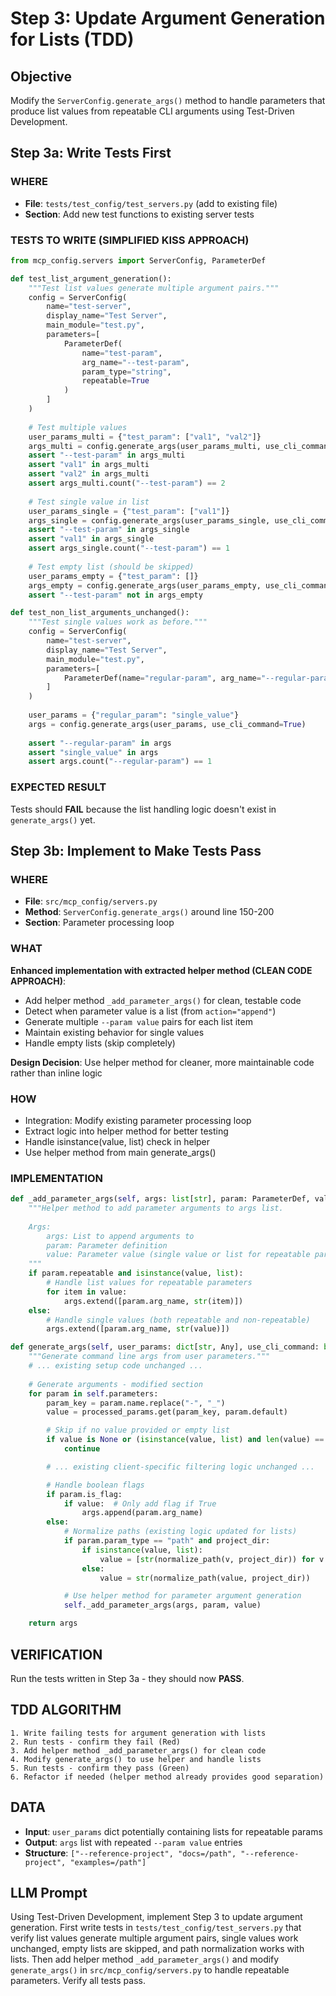 # Step 3: Update Argument Generation for Lists (TDD)

## Objective
Modify the `ServerConfig.generate_args()` method to handle parameters that produce list values from repeatable CLI arguments using Test-Driven Development.

## Step 3a: Write Tests First

### WHERE
- **File**: `tests/test_config/test_servers.py` (add to existing file)
- **Section**: Add new test functions to existing server tests

### TESTS TO WRITE (SIMPLIFIED KISS APPROACH)
```python
from mcp_config.servers import ServerConfig, ParameterDef

def test_list_argument_generation():
    """Test list values generate multiple argument pairs."""
    config = ServerConfig(
        name="test-server",
        display_name="Test Server", 
        main_module="test.py",
        parameters=[
            ParameterDef(
                name="test-param",
                arg_name="--test-param",
                param_type="string",
                repeatable=True
            )
        ]
    )
    
    # Test multiple values
    user_params_multi = {"test_param": ["val1", "val2"]}
    args_multi = config.generate_args(user_params_multi, use_cli_command=True)
    assert "--test-param" in args_multi
    assert "val1" in args_multi
    assert "val2" in args_multi
    assert args_multi.count("--test-param") == 2
    
    # Test single value in list
    user_params_single = {"test_param": ["val1"]}
    args_single = config.generate_args(user_params_single, use_cli_command=True)
    assert "--test-param" in args_single
    assert "val1" in args_single
    assert args_single.count("--test-param") == 1
    
    # Test empty list (should be skipped)
    user_params_empty = {"test_param": []}
    args_empty = config.generate_args(user_params_empty, use_cli_command=True)
    assert "--test-param" not in args_empty

def test_non_list_arguments_unchanged():
    """Test single values work as before."""
    config = ServerConfig(
        name="test-server",
        display_name="Test Server",
        main_module="test.py", 
        parameters=[
            ParameterDef(name="regular-param", arg_name="--regular-param", param_type="string"),
        ]
    )
    
    user_params = {"regular_param": "single_value"}
    args = config.generate_args(user_params, use_cli_command=True)
    
    assert "--regular-param" in args
    assert "single_value" in args
    assert args.count("--regular-param") == 1
```

### EXPECTED RESULT
Tests should **FAIL** because the list handling logic doesn't exist in `generate_args()` yet.

## Step 3b: Implement to Make Tests Pass

### WHERE
- **File**: `src/mcp_config/servers.py` 
- **Method**: `ServerConfig.generate_args()` around line 150-200
- **Section**: Parameter processing loop

### WHAT
**Enhanced implementation with extracted helper method (CLEAN CODE APPROACH)**:
- Add helper method `_add_parameter_args()` for clean, testable code
- Detect when parameter value is a list (from `action="append"`)
- Generate multiple `--param value` pairs for each list item
- Maintain existing behavior for single values
- Handle empty lists (skip completely)

**Design Decision**: Use helper method for cleaner, more maintainable code rather than inline logic

### HOW
- Integration: Modify existing parameter processing loop
- Extract logic into helper method for better testing
- Handle isinstance(value, list) check in helper
- Use helper method from main generate_args()

### IMPLEMENTATION
```python
def _add_parameter_args(self, args: list[str], param: ParameterDef, value: Any) -> None:
    """Helper method to add parameter arguments to args list.
    
    Args:
        args: List to append arguments to
        param: Parameter definition
        value: Parameter value (single value or list for repeatable params)
    """
    if param.repeatable and isinstance(value, list):
        # Handle list values for repeatable parameters
        for item in value:
            args.extend([param.arg_name, str(item)])
    else:
        # Handle single values (both repeatable and non-repeatable)
        args.extend([param.arg_name, str(value)])

def generate_args(self, user_params: dict[str, Any], use_cli_command: bool = False) -> list[str]:
    """Generate command line args from user parameters."""
    # ... existing setup code unchanged ...
    
    # Generate arguments - modified section
    for param in self.parameters:
        param_key = param.name.replace("-", "_")
        value = processed_params.get(param_key, param.default)

        # Skip if no value provided or empty list
        if value is None or (isinstance(value, list) and len(value) == 0):
            continue

        # ... existing client-specific filtering logic unchanged ...

        # Handle boolean flags
        if param.is_flag:
            if value:  # Only add flag if True
                args.append(param.arg_name)
        else:
            # Normalize paths (existing logic updated for lists)
            if param.param_type == "path" and project_dir:
                if isinstance(value, list):
                    value = [str(normalize_path(v, project_dir)) for v in value]
                else:
                    value = str(normalize_path(value, project_dir))

            # Use helper method for parameter argument generation
            self._add_parameter_args(args, param, value)

    return args
```

## VERIFICATION
Run the tests written in Step 3a - they should now **PASS**.

## TDD ALGORITHM
```
1. Write failing tests for argument generation with lists
2. Run tests - confirm they fail (Red)
3. Add helper method _add_parameter_args() for clean code
4. Modify generate_args() to use helper and handle lists
5. Run tests - confirm they pass (Green)
6. Refactor if needed (helper method already provides good separation)
```

## DATA
- **Input**: `user_params` dict potentially containing lists for repeatable params
- **Output**: `args` list with repeated `--param value` entries
- **Structure**: `["--reference-project", "docs=/path", "--reference-project", "examples=/path"]`

## LLM Prompt
Using Test-Driven Development, implement Step 3 to update argument generation. First write tests in `tests/test_config/test_servers.py` that verify list values generate multiple argument pairs, single values work unchanged, empty lists are skipped, and path normalization works with lists. Then add helper method `_add_parameter_args()` and modify `generate_args()` in `src/mcp_config/servers.py` to handle repeatable parameters. Verify all tests pass.
